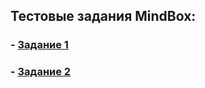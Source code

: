 ## Тестовые задания MindBox:

### - <a href="https://github.com/kerminator-dev/MindBox.TestTask/tree/main/src/Task1">Задание 1</a>
### - <a href="https://github.com/kerminator-dev/MindBox.TestTask/tree/main/src/Task2">Задание 2</a>
